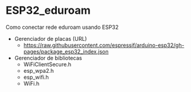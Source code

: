 # ESP32_eduroam
Como conectar rede eduroam usando ESP32


* Gerenciador de placas (URL)
  * https://raw.githubusercontent.com/espressif/arduino-esp32/gh-pages/package_esp32_index.json
* Gerenciador de bibliotecas 
  * WiFiClientSecure.h
  * esp_wpa2.h
  * esp_wifi.h
  * WiFi.h
